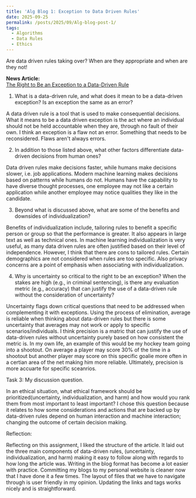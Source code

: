 ```yaml
---
title: 'Alg Blog 1: Exception to Data Driven Rules'
date: 2025-09-25
permalink: /posts/2025/09/Alg-blog-post-1/
tags:
  - Algorithms
  - Data Rules
  - Ethics
---
```


Are data driven rules taking over? When are they appropriate and when are they not!

**News Article:**  
[The Right to Be an Exception to a Data-Driven Rule](https://mit-serc.pubpub.org/pub/right-to-be-exception/release/2)

1. What is a data-driven rule, and what does it mean to be a data-driven exception? Is
an exception the same as an error?

A data driven rule is a tool that is used to make consequential decisions. What it means to be a data driven exception is the act where an individual should not be held accountable when they are, through no fault of their own. I think an exception is a flaw not an error. Something that needs to be reconsidered. Flaws aren't always errors.

2. In addition to those listed above, what other factors differentiate data-driven decisions
from human ones?

Data driven rules make decisions faster, while humans make decisions slower, i.e. job applications. Modern machine learning makes decisions based on patterns while humans do not. Humans have the capability to have diverse thought processes, one employee may not like a certain application while another employee may notice qualities they like in the candidate.

3. Beyond what is discussed above, what are some of the benefits and downsides of individualization?

Benefits of individualization include, tailoring rules to benefit a specific person or group so that the performance is greater. It also appears in large text as well as technical ones. In machine learning individualization is very useful, as many data driven rules are often justified based on their level of independence. However, I think that there are cons to tailored rules. Certain demographics are not considered when rules are too specific. Also privacy concerns are a point of emphasis when associating with individualization.

4. Why is uncertainty so critical to the right to be an exception? When the stakes are
high (e.g., in criminal sentencing), is there any evaluation metric (e.g., accuracy) that
can justify the use of a data-driven rule without the consideration of uncertainty?

Uncertainty flags down critical questions that need to be addressed when complementing it with exceptions. Using the process of elimination, average is reliable when thinking about data-driven rules but there is some uncertainty that averages may not work or apply to specific scenarios/individuals. I think precision is a matric that can justify the use of data-driven rules without uncertainty purely based on how consistent the metric is. In my own life, an example of this would be my hockey team going into a shootout. On average a player may score 30% of the time in a shootout but another player may score on this specific goalie more often in a certian area of the net making him more reliable. Ultimately, precision is more accuarte for specific sceanrios. 

Task 3: My discussion question. 

In an ethical situation, what ethical framework should be prioritized(uncertainty, individualization, and harm) and how would you rank them from most important to least important? I chose this question because it relates to how some considerations and actions that are backed up by data-driven rules depend on human interaction and machine interaction; changing the outcome of certain decision making.

Reflection:

Reflecting on this assignment, I liked the structure of the article. It laid out the three main components of data-driven rules, (uncertainty, individualization, and harm) making it easy to follow along with regards to how long the article was. Writing in the blog format has become a lot easier with practice. Committing my blogs to my personal website is cleaner now that I have done it a few times. The layout of files that we have to navigate through is user friendly in my opinion. Updating the links and tags works nicely and is straightforward.


